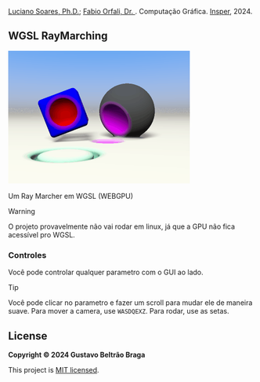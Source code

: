 [Luciano Soares, Ph.D.](http://lattes.cnpq.br/5252110004117416); [Fabio Orfali, Dr.
](http://lattes.cnpq.br/7509622421982281). Computação Gráfica. [Insper](https://github.com/gabriel-tecnologia), 2024.

## WGSL RayMarching

![](assets/images/XrFAY6.gif)

Um Ray Marcher em WGSL (WEBGPU)

> [!WARNING]
> O projeto provavelmente não vai rodar em linux, já que a GPU não fica acessível pro WGSL.

### Controles

Você pode controlar qualquer parametro com o GUI ao lado.

> [!TIP]
> Você pode clicar no parametro e fazer um scroll para mudar ele de maneira suave. Para mover a camera, use `WASDQEXZ`. Para rodar, use as setas.

## License

**Copyright &copy; 2024 Gustavo Beltrão Braga**

This project is [MIT licensed](LICENSE).
